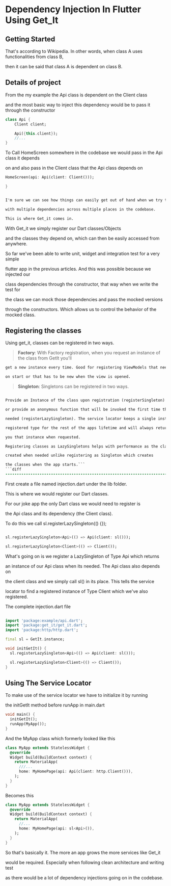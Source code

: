 # Dependency Injection In Flutter Using Get_It
 

## Getting Started

That's according to Wikipedia. In other words, when class A uses functionalities from class B,

then it can be said that class A is dependent on class B.

## Details of project
From the my example the Api class is dependent on the Client class

and the most basic way to inject this dependency would be to pass it through the constructor

```dart
class Api {
    Client client;

    Api({this.client});
    //...
}

```
To Call HomeScreen somewhere in the codebase we would pass in the Api class it depends

on and also pass in the Client class that the Api class depends on
```dart
HomeScreen(api: Api(client: Client()));

}

```

``` diff 

I'm sure we can see how things can easily get out of hand when we try to access classes 

with multiple dependencies across multiple places in the codebase.

This is where Get_it comes in. 

```


With Get_it we simply register our Dart classes/Objects 

and the classes they depend on, which can then be easily accessed from anywhere.

So far we've been able to write unit, widget and integration test for a very simple 

flutter app in the previous articles. And this was possible because we injected our 

class dependencies through the constructor, that way when we write the test for 

the class we can mock those dependencies and pass the mocked versions 

through the constructors. Which allows us to control the behavior of the mocked class.

## Registering the classes

Using get_it, classes can be registered in two ways.

> **Factory**: With Factory registration, when you request an instance of the class from GetIt you'll 

```diff
get a new instance every time. Good for registering ViewModels that need to run the same logic 

on start or that has to be new when the view is opened.
```
> **Singleton**: Singletons can be registered in two ways. 

```diff

Provide an Instance of the class upon registration (registerSingleton) 

or provide an anonymous function that will be invoked the first time the class is 

needed (registerLazySingleton). The service locator keeps a single instance of your 

registered type for the rest of the apps lifetime and will always return 

you that instance when requested.

Registering classes as LazySingletons helps with performance as the classes are only

created when needed unlike registering as Singleton which creates 

the classes when the app starts.```
```diff
-------------------------------------------------------------------------------
```
First create a file named injection.dart under the lib folder.

This is where we would register our Dart classes.

For our joke app the only Dart class we would need to register is 

the Api class and its dependency (the Client class). 

To do this we call sl.registerLazySingleton(() {});

```dart

sl.registerLazySingleton<Api>(() => Api(client: sl()));

sl.registerLazySingleton<Client>(() => Client());

```

What's going on is we register a LazySingleton of Type Api which returns 

an instance of our Api class when its needed. The Api class also depends on 

the client class and we simply call sl() in its place. This tells the service 

locator to find a registered instance of Type Client which we've also registered.

The complete injection.dart file

```dart
 
import 'package:example/api.dart';
import 'package:get_it/get_it.dart';
import 'package:http/http.dart';

final sl = GetIt.instance;

void initGetIt() {
  sl.registerLazySingleton<Api>(() => Api(client: sl()));

  sl.registerLazySingleton<Client>(() => Client());
}

```

## Using The Service Locator

To make use of the service locator we have to initialize it by running

the initGetIt method before runApp in main.dart

```dart
void main() {
  initGetIt();
  runApp(MyApp());
}

```

And the MyApp class which formerly looked like this

```dart
class MyApp extends StatelessWidget {
  @override
  Widget build(BuildContext context) {
    return MaterialApp(
      ///...
      home: MyHomePage(api: Api(client: http.Client())),
    );
  }
}

```

Becomes this

```dart
class MyApp extends StatelessWidget {
  @override
  Widget build(BuildContext context) {
    return MaterialApp(
      //...
      home: MyHomePage(api: sl<Api>()),
    );
  }
}

```
So that's basically it. The more an app grows the more services like Get_it

would be required. Especially when following clean architecture and writing test

as there would be a lot of dependency injections going on in the codebase.

 
